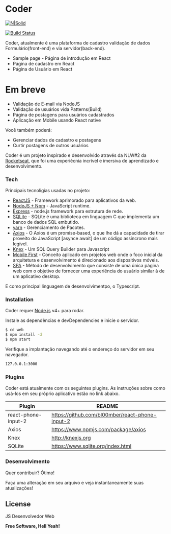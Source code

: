 # Coder

[![N|Solid](https://i.ibb.co/zmdLKQc/01.png)](https://github.com/jonatafsa)

[![Build Status](https://travis-ci.org/joemccann/dillinger.svg?branch=master)]()

Coder, atualmente é uma plataforma de cadastro validação de dados Formulário(front-end) e via servidor(back-end).

  - Sample page - Página de introdução em React
  - Página de cadastro em React
  - Página de Usuário em React

# Em breve

  - Validação de E-mail via NodeJS
  - Validação de usuários vida Patterns(Build)
  - Página de postagens para usuários cadastrados
  - Aplicação em Mobile usando React native

Você também poderá:
  - Gerenciar dados de cadastro e postagens
  - Curtir postagens de outros usuários

Coder é um projeto inspirado e desenvolvido através da NLW#2 da [Rocketseat], que foi uma experiêcnia incrível e imersiva de aprendizado e desenvolvimento.


### Tech

Principais tecnoligias usadas no projeto:

* [ReactJS] - Framework aprimorado para aplicativos da web.
* [NodeJS + Npm] - JavaScript runtime.
* [Express] - node.js framework para estrutura de rede.
* [SQLite] - SQLite é uma biblioteca em linguagem C que implementa um banco de dados SQL embutido.
* [yarn] - Gerenciamento de Pacotes.
* [Axios] - O Axios é um promise-based, o que lhe dá a capacidade de tirar proveito do JavaScript [asynce await] de um código assíncrono mais legível.
* [Knex] - Um SQL Query Builder para Javascript
* [Mobile First] - Conceito aplicado em projetos web onde o foco inicial da arquitetura e desenvolvimento é direcionado aos dispositivos móveis.
* [SPA] - Método de desenvolvimento que consiste de uma única página web com o objetivo de fornecer uma experiência do usuário similar à de um aplicativo desktop.

E como principal linguagem de desenvolvimentpo, o Typescript.

### Installation

Coder requer [Node.js](https://nodejs.org/) v4+ para rodar.

Instale as dependências e devDependencies e inicie o servidor.

```sh
$ cd web
$ npm install -d
$ npm start
```

Verifique a implantação navegando até o endereço do servidor em seu navegador.

```sh
127.0.0.1:3000
```

### Plugins

Coder está atualmente com os seguintes plugins. As instruções sobre como usá-los em seu próprio aplicativo estão no link abaixo.

| Plugin | README |
| ------ | ------ |
| react-phone-input-2 | <https://github.com/bl00mber/react-phone-input-2> |
|  Axios | <https://www.npmjs.com/package/axios> |
|  Knex | <http://knexjs.org> |
|  SQLite | <https://www.sqlite.org/index.html> |


### Desenvolvimento

Quer contribuir? Ótimo!

Faça uma alteração em seu arquivo e veja instantaneamente suas atualizações!


License
----

JS Desenvolvedor Web

**Free Software, Hell Yeah!**

[//]: # (These are reference links used in the body of this note and get stripped out when the markdown processor does its job. There is no need to format nicely because it shouldn't be seen. Thanks SO - http://stackoverflow.com/questions/4823468/store-comments-in-markdown-syntax)


   [Rocketseat]: <https://rocketseat.com.br>
   [express]: <http://expressjs.com>
   [ReactJS]: <https://pt-br.reactjs.org>
   [SQLite]: <https://www.sqlite.org/index.html>
   [NodeJS + Npm]: <https://nodejs.org/en>
   [yarn]: <https://yarnpkg.com>
   [Axios]: <https://www.npmjs.com/package/axios>
   [Knex]: <http://knexjs.org>
   [Mobile First]: <https://blog.apiki.com/mobile-first-o-conceito-e-sua-aplicabilidade>
   [Spa]: <https://en.wikipedia.org/wiki/Single-page_application#:~:text=From%20Wikipedia%2C%20the%20free%20encyclopedia,browser%20loading%20entire%20new%20pages.>
